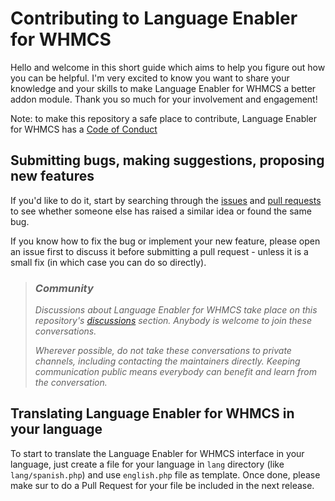 # Contributing to Language Enabler for WHMCS

Hello and welcome in this short guide which aims to help you figure out how you can be helpful. I'm very excited to know you want to share your knowledge and your skills to make Language Enabler for WHMCS a better addon module. Thank you so much for your involvement and engagement!

Note: to make this repository a safe place to contribute, Language Enabler for WHMCS has a [Code of Conduct](/CODE_OF_CONDUCT.md)

## Submitting bugs, making suggestions, proposing new features
If you'd like to do it, start by searching through the [issues](https://github.com/Hosterra/whmcs-language-enabler/issues) and [pull requests](https://github.com/Hosterra/whmcs-language-enabler/pulls) to see whether someone else has raised a similar idea or found the same bug.

If you know how to fix the bug or implement your new feature, please open an issue first to discuss it before submitting a pull request - unless it is a small fix (in which case you can do so directly).

> ### _Community_
> _Discussions about Language Enabler for WHMCS take place on this repository's [discussions](https://github.com/Hosterra/whmcs-language-enabler/discussions) section. Anybody is welcome to join these conversations._
> 
> _Wherever possible, do not take these conversations to private channels, including contacting the maintainers directly. Keeping communication public means everybody can benefit and learn from the conversation._

## Translating Language Enabler for WHMCS in your language

To start to translate the Language Enabler for WHMCS interface in your language, just create a file for your language in `lang` directory (like `lang/spanish.php`) and use `english.php` file as template. Once done, please make sur to do a Pull Request for your file be included in the next release.